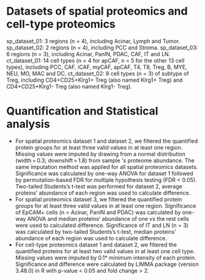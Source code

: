 # Datasets of spatial proteomics and cell-type proteomics
sp_dataset_01: 3 regions (n = 4), including Acinar, Lymph and Tumor.
sp_dataset_02: 2 regions (n = 4), including PCC and Stroma.
sp_dataset_03: 6 regions (n = 3), including Acinar, PanIN, PDAC, CAF, IT and LN.
ct_dataset_01: 14 cell types (n = 4 for apCAF, n = 5 for the other 13 cell types), including PCC, CAF, iCAF, myCAF, apCAF, T4, T8, Treg, B, MYE, NEU, MO, MAC and DC.
ct_dataset_02: 8 cell types (n = 3) of subtype of Treg, including CD4+CD25+Klrg1+ Treg (also named Klrg1+ Treg) and CD4+CD25+Klrg1- Treg (also named Klrg1- Treg).

# Quantification and Statistical analysis
- For spatial proteomics dataset 1 and dataset 2, we filtered the quantified protein groups for at least three valid values in at least one region. Missing values were imputed by drawing from a normal distribution (width = 0.3; downshift = 1.8) from sample 's proteome abundance. The same imputation method was applied for all spatial proteomics datasets. Significance was calculated by one-way ANOVA for dataset 1 followed by permutation-based FDR for multiple hypothesis testing (FDR < 0.05). Two-tailed Students’s t-test was performed for dataset 2, average proteins’ abundance of each region was used to calculate difference.
- For spatial proteomics dataset 3, we filtered the quantified protein groups for at least three valid values in at least one region. Significance of EpCAM+ cells (n = Acinar, PanIN and PDAC) was calculated by one-way ANOVA and median proteins’ abundance of one vs the rest cells were used to calculated difference. Significance of IT and LN (n = 3) was calculated by two-tailed Students’s t-test, median proteins’ abundance of each region was used to calculate difference.
- For cell-type proteomics dataset 1 and dataset 2, we filtered the quantified proteins for at least two valid values in at least one cell type. Missing values were imputed by 0.1* minimum intensity of each protein. Significance and difference were calculated by LIMMA package (version 3.48.0) in R with p-value < 0.05 and fold change > 2.
